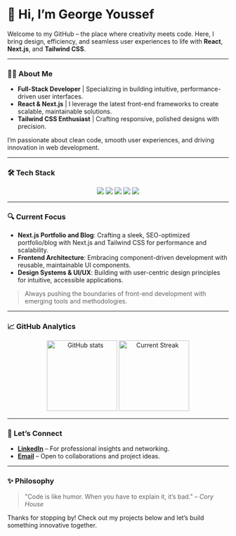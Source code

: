 # 👋 Hi, I’m George Youssef
Welcome to my GitHub – the place where creativity meets code. Here, I bring design, efficiency, and seamless user experiences to life with **React**, **Next.js**, and **Tailwind CSS**.

---

### 👨‍💻 About Me
- **Full-Stack Developer** | Specializing in building intuitive, performance-driven user interfaces.
- **React & Next.js** | I leverage the latest front-end frameworks to create scalable, maintainable solutions.
- **Tailwind CSS Enthusiast** | Crafting responsive, polished designs with precision.

I’m passionate about clean code, smooth user experiences, and driving innovation in web development.

---

### 🛠 Tech Stack
<div align="center">
  <img src="https://img.shields.io/badge/React-61DAFB?style=for-the-badge&logo=react&logoColor=black" />
  <img src="https://img.shields.io/badge/Next.js-000000?style=for-the-badge&logo=nextdotjs&logoColor=white" />
  <img src="https://img.shields.io/badge/TailwindCSS-38B2AC?style=for-the-badge&logo=tailwind-css&logoColor=white" />
  <img src="https://img.shields.io/badge/TypeScript-007ACC?style=for-the-badge&logo=typescript&logoColor=white" />
  <img src="https://img.shields.io/badge/Git-F05032?style=for-the-badge&logo=git&logoColor=white" />
</div>

---

### 🔍 Current Focus
- **Next.js Portfolio and Blog**: Crafting a sleek, SEO-optimized portfolio/blog with Next.js and Tailwind CSS for performance and scalability.
- **Frontend Architecture**: Embracing component-driven development with reusable, maintainable UI components.
- **Design Systems & UI/UX**: Building with user-centric design principles for intuitive, accessible applications.

> Always pushing the boundaries of front-end development with emerging tools and methodologies.

---

### 📈 GitHub Analytics
<div align="center">
  <img src="https://github-readme-stats.vercel.app/api?username=georgeY2002&show_icons=true&theme=react" alt="GitHub stats" height="160px" />
  <img src="https://github-readme-streak-stats.herokuapp.com/?user=Yassa122&theme=react" alt="Current Streak" height="160px" />
</div>

---

### 💬 Let’s Connect
- **[LinkedIn](https://www.linkedin.com/in/george-youssef-0a588a30b/)** – For professional insights and networking.
- **[Email](georgeyoussef2002@gmail.com)** – Open to collaborations and project ideas.

---

### ✨ Philosophy
> "Code is like humor. When you have to explain it, it’s bad." – _Cory House_

Thanks for stopping by! Check out my projects below and let’s build something innovative together. 
